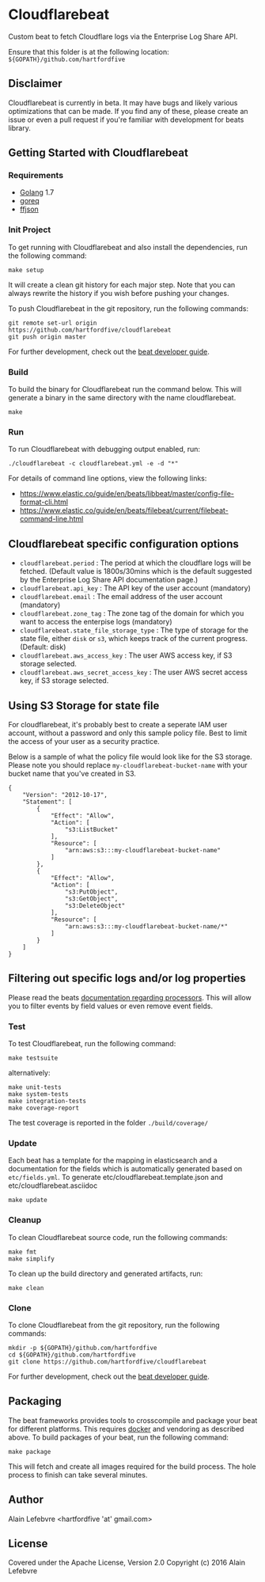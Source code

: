 # Cloudflarebeat

Custom beat to fetch Cloudflare logs via the Enterprise Log Share API.

Ensure that this folder is at the following location:
`${GOPATH}/github.com/hartfordfive`


## Disclaimer

Cloudflarebeat is currently in beta.  It may have bugs and likely various optimizations that can be made.
If you find any of these, please create an issue or even a pull request if you're familiar with development for beats library.


## Getting Started with Cloudflarebeat

### Requirements

* [Golang](https://golang.org/dl/) 1.7
* [goreq](https://github.com/franela/goreq)
* [ffjson](https://github.com/pquerna/ffjson/ffjson)


### Init Project
To get running with Cloudflarebeat and also install the
dependencies, run the following command:

```
make setup
```

It will create a clean git history for each major step. Note that you can always rewrite the history if you wish before pushing your changes.

To push Cloudflarebeat in the git repository, run the following commands:

```
git remote set-url origin https://github.com/hartfordfive/cloudflarebeat
git push origin master
```

For further development, check out the [beat developer guide](https://www.elastic.co/guide/en/beats/libbeat/current/new-beat.html).

### Build

To build the binary for Cloudflarebeat run the command below. This will generate a binary
in the same directory with the name cloudflarebeat.

```
make
```


### Run

To run Cloudflarebeat with debugging output enabled, run:

```
./cloudflarebeat -c cloudflarebeat.yml -e -d "*"
```

For details of command line options, view the following links:

- https://www.elastic.co/guide/en/beats/libbeat/master/config-file-format-cli.html
- https://www.elastic.co/guide/en/beats/filebeat/current/filebeat-command-line.html


## Cloudflarebeat specific configuration options

- `cloudflarebeat.period` : The period at which the cloudflare logs will be fetched.  (Default value is 1800s/30mins which is the default suggested by the Enterprise Log Share API documentation page.)
- `cloudflarebeat.api_key` : The API key of the user account (mandatory)
- `cloudflarebeat.email` : The email address of the user account (mandatory)
- `cloudflarebeat.zone_tag` : The zone tag of the domain for which you want to access the enterpise logs (mandatory)
- `cloudflarebeat.state_file_storage_type` : The type of storage for the state file, either `disk` or `s3`, which keeps track of the current progress. (Default: disk)
- `cloudflarebeat.aws_access_key` : The user AWS access key, if S3 storage selected.
- `cloudflarebeat.aws_secret_access_key` : The user AWS secret access key, if S3 storage selected.

## Using S3 Storage for state file

For cloudflarebeat, it's probably best to create a seperate IAM user account, without a password and only this sample policy file.  Best to limit the access of your user as a security practice.

Below is a sample of what the policy file would look like for the S3 storage.  Please note you should replace `my-cloudflarebeat-bucket-name` with your bucket name that you've created in S3.

```
{
    "Version": "2012-10-17",
    "Statement": [
        {
            "Effect": "Allow",
            "Action": [
                "s3:ListBucket"
            ],
            "Resource": [
                "arn:aws:s3:::my-cloudflarebeat-bucket-name"
            ]
        },
        {
            "Effect": "Allow",
            "Action": [
                "s3:PutObject",
                "s3:GetObject",
                "s3:DeleteObject"
            ],
            "Resource": [
                "arn:aws:s3:::my-cloudflarebeat-bucket-name/*"
            ]
        }
    ]
}
```

## Filtering out specific logs and/or log properties

Please read the beats [documentation regarding processors](https://www.elastic.co/guide/en/beats/filebeat/master/configuration-processors.html).  This will allow you to filter events by field values or even remove event fields.

### Test

To test Cloudflarebeat, run the following command:

```
make testsuite
```

alternatively:
```
make unit-tests
make system-tests
make integration-tests
make coverage-report
```

The test coverage is reported in the folder `./build/coverage/`

### Update

Each beat has a template for the mapping in elasticsearch and a documentation for the fields
which is automatically generated based on `etc/fields.yml`.
To generate etc/cloudflarebeat.template.json and etc/cloudflarebeat.asciidoc

```
make update
```


### Cleanup

To clean  Cloudflarebeat source code, run the following commands:

```
make fmt
make simplify
```

To clean up the build directory and generated artifacts, run:

```
make clean
```


### Clone

To clone Cloudflarebeat from the git repository, run the following commands:

```
mkdir -p ${GOPATH}/github.com/hartfordfive
cd ${GOPATH}/github.com/hartfordfive
git clone https://github.com/hartfordfive/cloudflarebeat
```


For further development, check out the [beat developer guide](https://www.elastic.co/guide/en/beats/libbeat/current/new-beat.html).


## Packaging

The beat frameworks provides tools to crosscompile and package your beat for different platforms. This requires [docker](https://www.docker.com/) and vendoring as described above. To build packages of your beat, run the following command:

```
make package
```

This will fetch and create all images required for the build process. The hole process to finish can take several minutes.


## Author

Alain Lefebvre <hartfordfive 'at' gmail.com>

## License

Covered under the Apache License, Version 2.0
Copyright (c) 2016 Alain Lefebvre